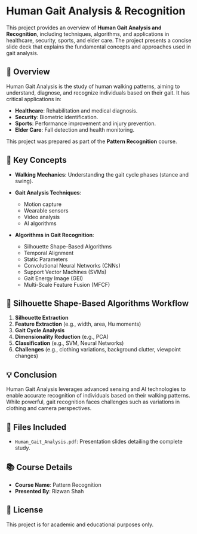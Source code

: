 # Human Gait Analysis & Recognition

This project provides an overview of **Human Gait Analysis and Recognition**, including techniques, algorithms, and applications in healthcare, security, sports, and elder care. The project presents a concise slide deck that explains the fundamental concepts and approaches used in gait analysis.

## 📄 Overview

Human Gait Analysis is the study of human walking patterns, aiming to understand, diagnose, and recognize individuals based on their gait. It has critical applications in:

* **Healthcare**: Rehabilitation and medical diagnosis.
* **Security**: Biometric identification.
* **Sports**: Performance improvement and injury prevention.
* **Elder Care**: Fall detection and health monitoring.

This project was prepared as part of the **Pattern Recognition** course.

## 👣 Key Concepts

* **Walking Mechanics**: Understanding the gait cycle phases (stance and swing).
* **Gait Analysis Techniques**:

  * Motion capture
  * Wearable sensors
  * Video analysis
  * AI algorithms
* **Algorithms in Gait Recognition**:

  * Silhouette Shape-Based Algorithms
  * Temporal Alignment
  * Static Parameters
  * Convolutional Neural Networks (CNNs)
  * Support Vector Machines (SVMs)
  * Gait Energy Image (GEI)
  * Multi-Scale Feature Fusion (MFCF)

## 🔬 Silhouette Shape-Based Algorithms Workflow

1. **Silhouette Extraction**
2. **Feature Extraction** (e.g., width, area, Hu moments)
3. **Gait Cycle Analysis**
4. **Dimensionality Reduction** (e.g., PCA)
5. **Classification** (e.g., SVM, Neural Networks)
6. **Challenges** (e.g., clothing variations, background clutter, viewpoint changes)

## 💡 Conclusion

Human Gait Analysis leverages advanced sensing and AI technologies to enable accurate recognition of individuals based on their walking patterns. While powerful, gait recognition faces challenges such as variations in clothing and camera perspectives.

## 📂 Files Included

* `Human_Gait_Analysis.pdf`: Presentation slides detailing the complete study.

## 📚 Course Details

* **Course Name**: Pattern Recognition
* **Presented By**: Rizwan Shah

## 📑 License

This project is for academic and educational purposes only.
